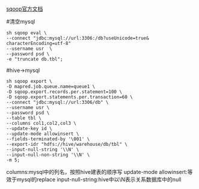 [sqoop官方文档](http://sqoop.apache.org/docs/1.4.6/SqoopUserGuide.html#_using_command_aliases)

#清空mysql

    sh sqoop eval \
    --connect "jdbc:mysql://url:3306:/db?useUnicode=true&   characterEncoding=utf-8"
    --username usr  \
    --password psd \
    -e "truncate db.tbl";

#hive->mysql

    sh sqoop export \
    -D mapred.job.queue.name=queue1 \
    -D sqoop.export.records.per.statement=100 \
    -D sqoop.export.statements.per.transaction=60 \
    --connect "jdbc:mysql://url:3306/db" \
    --username usr \
    --password psd \
    --table tbl \
    --columns col1,col2,col3 \
    --update-key id \
    --update-mode allowinsert \
    --fields-terminated-by '\001' \
    --export-idr "hdfs://hive/warehouse/db/tbl" \
    --input-null-string '\\N' \
    --input-null-non-string '\\N' \
    -m 5;

columns:mysql中的列名，按照hive建表的顺序写
update-mode allowinsert:等效于mysql的replace
input-null-string:hive中以\\N表示关系数据库中的null

